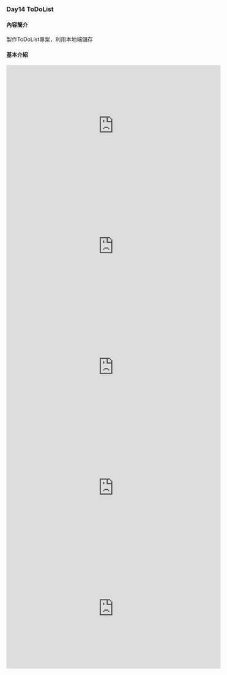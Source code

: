 ### Day14 ToDoList

#### 內容簡介
製作ToDoList專案，利用本地端儲存

#### 基本介紹


<center>
<iframe width="560" height="315" src="https://www.youtube.com/embed/l0eNPmyy4FQ" frameborder="0" allow="accelerometer; autoplay; encrypted-media; gyroscope; picture-in-picture" allowfullscreen></iframe>
<iframe width="560" height="315" src="https://www.youtube.com/embed/k2nB9JAbYLM" frameborder="0" allow="accelerometer; autoplay; encrypted-media; gyroscope; picture-in-picture" allowfullscreen></iframe>
<iframe width="560" height="315" src="https://www.youtube.com/embed/0K-0CuFJkhU" frameborder="0" allow="accelerometer; autoplay; encrypted-media; gyroscope; picture-in-picture" allowfullscreen></iframe>
<iframe width="560" height="315" src="https://www.youtube.com/embed/ckbFhvAYzmk" frameborder="0" allow="accelerometer; autoplay; encrypted-media; gyroscope; picture-in-picture" allowfullscreen></iframe>
<iframe width="560" height="315" src="https://www.youtube.com/embed/OuDPmgURPU8" frameborder="0" allow="accelerometer; autoplay; encrypted-media; gyroscope; picture-in-picture" allowfullscreen></iframe>
</center>